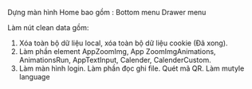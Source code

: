 Dựng màn hình Home bao gồm :
Bottom menu 
Drawer menu

Làm nút clean data gồm: 
1. Xóa toàn bộ dữ liệu local, xóa toàn bộ dữ liệu cookie (Đã xong).
2. Làm phần element AppZoomImg, App ZoomImgAnimations, AnimationsRun, AppTextInput, Calender, CalenderCustom.
3. Làm màn hình login.
Làm phần đọc ghi file.
Quét mã QR.
Làm mutyle language
